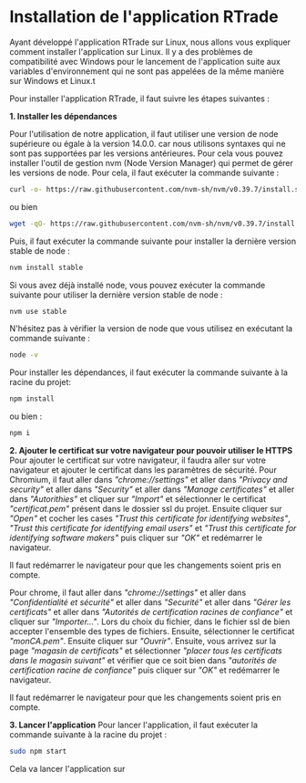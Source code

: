 # Installation de l'application RTrade

Ayant développé l'application RTrade sur Linux, nous allons vous expliquer comment installer l'application sur Linux. Il y a des problèmes de compatibilité avec Windows pour le lancement de l'application suite aux variables d'environnement qui ne sont pas appelées de la même manière sur Windows et Linux.t

Pour installer l'application RTrade, il faut suivre les étapes suivantes :

**1. Installer les dépendances**

Pour l'utilisation de notre application, il faut utiliser une version de node supérieure ou égale à la version 14.0.0. car nous utilisons syntaxes qui ne sont pas supportées par les versions antérieures. 
Pour cela vous pouvez installer l'outil de gestion nvm (Node Version Manager) qui permet de gérer les versions de node. Pour cela, il faut exécuter la commande suivante :
```bash
curl -o- https://raw.githubusercontent.com/nvm-sh/nvm/v0.39.7/install.sh | bash
```
ou bien 
```bash
wget -qO- https://raw.githubusercontent.com/nvm-sh/nvm/v0.39.7/install.sh | bash
```
Puis, il faut exécuter la commande suivante pour installer la dernière version stable de node :
```bash
nvm install stable

```
Si vous avez déjà installé node, vous pouvez exécuter la commande suivante pour utiliser la dernière version stable de node :
```bash
nvm use stable
```
N'hésitez pas à vérifier la version de node que vous utilisez en exécutant la commande suivante :
```bash
node -v
```

Pour installer les dépendances, il faut exécuter la commande suivante à la racine du projet:
```bash
npm install
```
ou bien :
```bash
npm i
```

**2. Ajouter le certificat sur votre navigateur pour pouvoir utiliser le HTTPS**
Pour ajouter le certificat sur votre navigateur, il faudra aller sur votre navigateur et ajouter le certificat dans les paramètres de sécurité.
Pour Chromium, il faut aller dans *"chrome://settings"* et aller dans *"Privacy and security"* et aller dans *"Security"* et aller dans *"Manage certificates"* et aller dans *"Autorithies"* et cliquer sur *"Import"* et sélectionner le certificat *"certificat.pem"* présent dans le dossier ssl du projet. Ensuite cliquer sur *"Open"* et cocher les cases *"Trust this certificate for identifying websites"*, *"Trust this certificate for identifying email users"* et *"Trust this certificate for identifying software makers"* puis cliquer sur *"OK"* et redémarrer le navigateur.

Il faut redémarrer le navigateur pour que les changements soient pris en compte.

Pour chrome, il faut aller dans *"chrome://settings"* et aller dans *"Confidentialité et sécurité"* et aller dans *"Securité"* et aller dans *"Gérer les certificats"* et aller dans *"Autorités de certification racines de confiance"* et cliquer sur *"Importer..."*. Lors du choix du fichier, dans le fichier ssl de bien accepter l'ensemble des types de fichiers. Ensuite, sélectionner le certificat *"monCA.pem"*. Ensuite cliquer sur *"Ouvrir"*. Ensuite, vous arrivez sur la page *"magasin de certificats"* et sélectionner *"placer tous les certificats dans le magasin suivant"* et vérifier que ce soit bien dans *"autorités de certification racine de confiance"*  puis cliquer sur *"OK"* et redémarrer le navigateur.

Il faut redémarrer le navigateur pour que les changements soient pris en compte.

**3. Lancer l'application**
Pour lancer l'application, il faut exécuter la commande suivante à la racine du projet :
```bash
sudo npm start
```
Cela va lancer l'application sur

